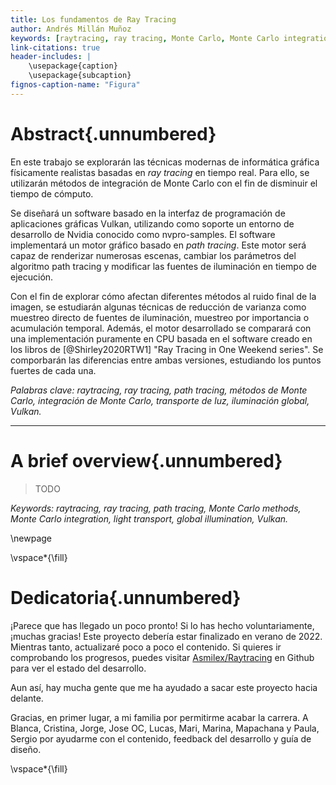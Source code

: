 ```yaml
---
title: Los fundamentos de Ray Tracing
author: Andrés Millán Muñoz
keywords: [raytracing, ray tracing, Monte Carlo, Monte Carlo integration, radiometry, path tracing, Vulkan]
link-citations: true
header-includes: |
    \usepackage{caption}
    \usepackage{subcaption}
fignos-caption-name: "Figura"
---
```


# Abstract{.unnumbered}

En este trabajo se explorarán las técnicas modernas de informática gráfica físicamente realistas basadas en *ray tracing* en tiempo real. Para ello, se utilizarán métodos de integración de Monte Carlo con el fin de disminuir el tiempo de cómputo.

Se diseñará un software basado en la interfaz de programación de aplicaciones gráficas Vulkan, utilizando como soporte un entorno de desarrollo de Nvidia conocido como nvpro-samples. El software implementará un motor gráfico basado en *path tracing*. Este motor será capaz de renderizar numerosas escenas, cambiar los parámetros del algoritmo path tracing y modificar las fuentes de iluminación en tiempo de ejecución.

Con el fin de explorar cómo afectan diferentes métodos al ruido final de la imagen, se estudiarán algunas técnicas de reducción de varianza como muestreo directo de fuentes de iluminación, muestreo por importancia o acumulación temporal. Además, el motor desarrollado se comparará con una implementación puramente en CPU basada en el software creado en los libros de [@Shirley2020RTW1] "Ray Tracing in One Weekend series". Se comporbarán las diferencias entre ambas versiones, estudiando los puntos fuertes de cada una.

*Palabras clave: raytracing, ray tracing, path tracing, métodos de Monte Carlo, integración de Monte Carlo, transporte de luz, iluminación global, Vulkan.*

<hr>

# A brief overview{.unnumbered}

> TODO

*Keywords: raytracing, ray tracing, path tracing, Monte Carlo methods, Monte Carlo integration, light transport, global illumination, Vulkan.*

\newpage

\vspace*{\fill}

# Dedicatoria{.unnumbered}

¡Parece que has llegado un poco pronto! Si lo has hecho voluntariamente, ¡muchas gracias! Este proyecto debería estar finalizado en verano de 2022. Mientras tanto, actualizaré poco a poco el contenido. Si quieres ir comprobando los progresos, puedes visitar [Asmilex/Raytracing](github.com/Asmilex/Raytracing) en Github para ver el estado del desarrollo.

Aun así, hay mucha gente que me ha ayudado a sacar este proyecto hacia delante.

Gracias, en primer lugar, a mi familia por permitirme acabar la carrera. A Blanca, Cristina, Jorge, Jose OC, Lucas, Mari, Marina, Mapachana y Paula, Sergio por ayudarme con el contenido, feedback del desarrollo y guía de diseño.

\vspace*{\fill}
